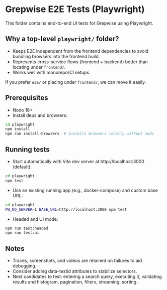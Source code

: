 # Grepwise E2E Tests (Playwright)

This folder contains end-to-end UI tests for Grepwise using Playwright.

## Why a top-level `playwright/` folder?
- Keeps E2E independent from the frontend dependencies to avoid bundling browsers into the frontend build.
- Represents cross-service flows (frontend + backend) better than locating under `frontend/`.
- Works well with monorepo/CI setups.

If you prefer `e2e/` or placing under `frontend/`, we can move it easily.

## Prerequisites
- Node 18+
- Install deps and browsers:

```bash
cd playwright
npm install
npm run install-browsers  # installs browsers locally without sudo
```

## Running tests
- Start automatically with Vite dev server at http://localhost:3000 (default):

```bash
cd playwright
npm test
```

- Use an existing running app (e.g., docker-compose) and custom base URL:

```bash
cd playwright
PW_NO_SERVER=1 BASE_URL=http://localhost:3000 npm test
```

- Headed and UI mode:

```bash
npm run test:headed
npm run test:ui
```

## Notes
- Traces, screenshots, and videos are retained on failures to aid debugging.
- Consider adding data-testid attributes to stabilize selectors.
- Next candidates to test: entering a search query, executing it, validating results and histogram, pagination, filters, streaming, sorting.
